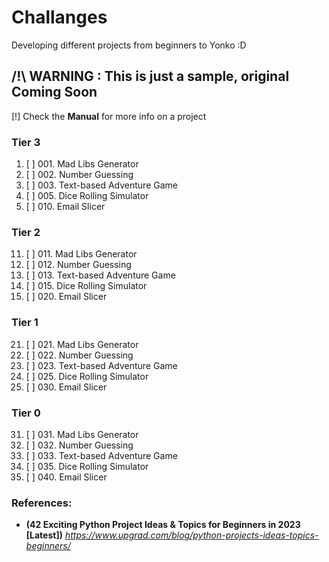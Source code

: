 # Challanges
Developing different projects from beginners to Yonko :D

## /!\ WARNING : This is just a sample, original Coming Soon
[!] Check the **Manual** for more info on a project

### Tier 3
001. [ ] 001. Mad Libs Generator
002. [ ] 002. Number Guessing
003. [ ] 003. Text-based Adventure Game
005. [ ] 005. Dice Rolling Simulator
010. [ ] 010. Email Slicer

### Tier 2
011. [ ] 011. Mad Libs Generator
012. [ ] 012. Number Guessing
013. [ ] 013. Text-based Adventure Game
015. [ ] 015. Dice Rolling Simulator
020. [ ] 020. Email Slicer

### Tier 1
021. [ ] 021. Mad Libs Generator
022. [ ] 022. Number Guessing
023. [ ] 023. Text-based Adventure Game
025. [ ] 025. Dice Rolling Simulator
030. [ ] 030. Email Slicer

### Tier 0
031. [ ] 031. Mad Libs Generator
032. [ ] 032. Number Guessing
033. [ ] 033. Text-based Adventure Game
035. [ ] 035. Dice Rolling Simulator
040. [ ] 040. Email Slicer



### References:
- **(42 Exciting Python Project Ideas & Topics for Beginners in 2023 [Latest])** _https://www.upgrad.com/blog/python-projects-ideas-topics-beginners/_

